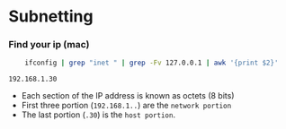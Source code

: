 # Subnetting

### Find your ip (mac)

```sh
    ifconfig | grep "inet " | grep -Fv 127.0.0.1 | awk '{print $2}'
```

`192.168.1.30` 
- Each section of the IP address is known as octets (8 bits)
- First three portion (`192.168.1..`) are the `network portion`
- The last portion (`.30`) is the `host portion`.